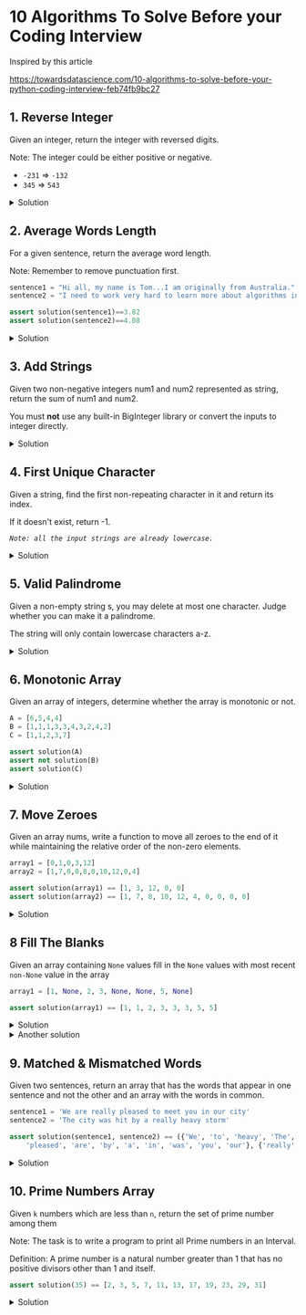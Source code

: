 # 10 Algorithms To Solve Before your Coding Interview

Inspired by this article

https://towardsdatascience.com/10-algorithms-to-solve-before-your-python-coding-interview-feb74fb9bc27

## 1. Reverse Integer
Given an integer, return the integer with reversed digits.

Note: The integer could be either positive or negative.

* `-231` => `-132`
* `345` => `543`


<details>
	<summary>Solution</summary>

```python
def solution(n):
    return f'-{str(n)[1:][::-1]}' if n<0 else str(n)[::-1]
```

</details>

## 2. Average Words Length

For a given sentence, return the average word length.

Note: Remember to remove punctuation first.


```python
sentence1 = "Hi all, my name is Tom...I am originally from Australia."
sentence2 = "I need to work very hard to learn more about algorithms in Python!"

assert solution(sentence1)==3.82
assert solution(sentence2)==4.08
```

<details>
	<summary>Solution</summary>

```python
import re
def solution(sentence):
    def avg(iterable):
        ret = 0
        n = 0.0  # if using python 2 force to float
        for x in iterable:
            ret+=x
            n+=1.0  # counting like this because `iterable` is a generator and generators has no `len` method
        return ret/n  # if using python 2 remember to cast to float

    return round(avg(map(len, re.findall(r'\w+', sentence))), 2)
```

</details>

## 3. Add Strings
Given two non-negative integers num1 and num2 represented as string, return the sum of num1 and num2.

You must **not** use any built-in BigInteger library or convert the inputs to integer directly.

<details>
	<summary>Solution</summary>

```python
from functools import reduce  # only needed for python 3

def solution(num1, num2):
    n1 = reduce(lambda a, b: a*10+b-48, map(ord, num1), 0)
    n2 = reduce(lambda a, b: a*10+b-48, map(ord, num2), 0)

    return n1+n2
```

</details>

## 4. First Unique Character
Given a string, find the first non-repeating character in it and return its index.

If it doesn't exist, return -1.

*`Note: all the input strings are already lowercase.`*

<details>
	<summary>Solution</summary>

```python
def solution(s):
    seen = [None]*256  # let's assume only ascii characters 0..255
    for i, x in enumerate(s):
        n = ord(x)
        if seen[n] is None:
            seen[n] = i
        elif seen[n] is not False:
            seen[n] = False
    try:
        return min(x for x in seen if x not in (False, None))
    except ValueError:  # empty generator above
        return -1
```

### 2023 08 update

```python
def solution(s):
    seen = [None]*256  # let's assume only ascii characters 0..255
    for i, x in enumerate(s):
        n = ord(x)
        if seen[n] is None:
            seen[n] = i+1
        elif seen[n] is not False:
            seen[n] = False

    return min((x-1 for x in seen if x), default=-1)
```


</details>

## 5. Valid Palindrome

Given a non-empty string s, you may delete at most one character. Judge whether you can make it a palindrome.

The string will only contain lowercase characters a-z.

<details>
	<summary>Solution</summary>

```python
def solution(s):
    if s[:len(s)//2+1] == s[:len(s)//2-1:-1]:
        return True  # already a palindrome
    for i in range(len(s)):
        w = s[:i] + s[i+1:]
        if w[:len(w)//2+1] == w[:len(w)//2-1:-1]:
            return True
    return False
```

</details>

## 6. Monotonic Array

Given an array of integers, determine whether the array is monotonic or not.

```python
A = [6,5,4,4]
B = [1,1,1,3,3,4,3,2,4,2]
C = [1,1,2,3,7]

assert solution(A)
assert not solution(B)
assert solution(C)
```

<details>
	<summary>Solution</summary>

```python
def solution(nums):
    return all(a>=b for a, b in zip(nums, nums[1:])) or \
           all(a<=b for a, b in zip(nums, nums[1:]))

```

### 2023 08 update

```python
from itertools import pairwise

def solution(nums):
    return all(a>=b for a, b in pairwise(nums)) or \
           all(a<=b for a, b in pairwise(nums))

```



</details>

## 7. Move Zeroes

Given an array nums, write a function to move all zeroes to the end of it while maintaining the relative order of the non-zero elements.

```python
array1 = [0,1,0,3,12]
array2 = [1,7,0,0,8,0,10,12,0,4]

assert solution(array1) == [1, 3, 12, 0, 0]
assert solution(array2) == [1, 7, 8, 10, 12, 4, 0, 0, 0, 0]
```

<details>
	<summary>Solution</summary>

```python
def solution(nums):  # NOT changing the input
    ret = [x for x in nums if x!=0]
    return ret + [0] * (len(nums)-len(ret))


from collections import deque
def solution_2(nums):  # changing the input (inplace)
    zeros = deque()
    for i in range(len(nums)):
        x = nums[i]
        if x==0:
            zeros.append(i)
        elif len(zeros)>0:
            idx = zeros.popleft()
            nums[idx] = x
            nums[i] = 0
            zeros.append(i)
    return nums
```

</details>

## 8 Fill The Blanks

Given an array containing `None` values fill in the `None` values with most recent `non-None` value in the array

```python
array1 = [1, None, 2, 3, None, None, 5, None]

assert solution(array1) == [1, 1, 2, 3, 3, 3, 5, 5]
```

<details>
	<summary>Solution</summary>


```python
def solution(arr):
    ret = []
    for x in arr:
        valid = valid if x is None else x
        ret.append(valid)
    return ret

```

</details>

<details>
	<summary>Another solution</summary>

```python

def first_true(iter):
	for x in iter:
		if x is not None:
			return x
	raise ValueError("All the values are None")

def solution(a):
	return [first_true(x) for x in zip(*(([None] * i + a[:len(a)-i]) for i in range(len(a))))]
```

That can become even more obscure

```python
def solution(a):
    return [
        next(y for y in x if y is not None)
        for x in zip(*(([None] * i + a[:len(a)-i]) for i in range(len(a))))
	]

```

Basically I am creating a matrix and rotating it with `zip`. Then for each column (that now is a row), taking the first not `None` element.

### Performances

The first solution is the more readable and the fastest one.

```python
>>> timeit.timeit('solution([1, None, 2, 3, None, None, 5, None])', '''
def solution(arr):
    ret = []
    for x in arr:
        valid = valid if x is None else x
        ret.append(valid)
    return ret
''')
0.6686493580054957
>>> timeit.timeit('solution([1, None, 2, 3, None, None, 5, None])', '''
def first_true(iter):
	for x in iter:
		if x is not None:
			return x
	raise ValueError("All the values are None")

def solution(a):
	return [first_true(x) for x in zip(*(([None] * i + a[:len(a)-i]) for i in range(len(a))))]
''')
4.560916772999917

>>> timeit.timeit('solution([1, None, 2, 3, None, None, 5, None])', '''
def solution(a):
    return [
        next(y for y in x if y is not None)
        for x in zip(*(([None] * i + a[:len(a)-i]) for i in range(len(a))))
	]	
''')
5.971725533992867
```

</details>

## 9. Matched & Mismatched Words

Given two sentences, return an array that has the words that appear in one sentence and not the other and an array with the words in common.

```python
sentence1 = 'We are really pleased to meet you in our city'
sentence2 = 'The city was hit by a really heavy storm'

assert solution(sentence1, sentence2) == ({'We', 'to', 'heavy', 'The', 'storm', 'meet', 'hit', \
    'pleased', 'are', 'by', 'a', 'in', 'was', 'you', 'our'}, {'really', 'city'})
```

<details>
	<summary>Solution</summary>

```python
def solution(sentence1, sentence2):
    set1 = set(sentence1.split())
    set2 = set(sentence2.split())

    return set1^set2, set1&set2
```
</details>

## 10. Prime Numbers Array

Given `k` numbers which are less than `n`, return the set of prime number among them

Note: The task is to write a program to print all Prime numbers in an Interval.

Definition: A prime number is a natural number greater than 1 that has no positive divisors other than 1 and itself.

```python
assert solution(35) == [2, 3, 5, 7, 11, 13, 17, 19, 23, 29, 31]
```

<details>
	<summary>Solution</summary>

```python
def solution(n):
    primes = []
    for num in range(2, n):
        for p in primes:
            if num % p == 0:
                break
        else:
            primes.append(num)
    return primes
```

</details>
